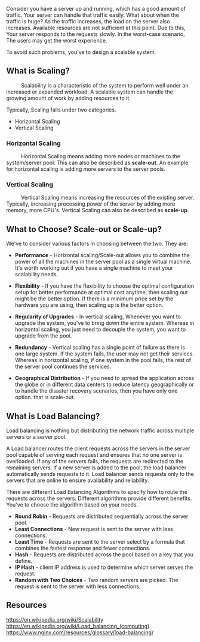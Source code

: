 Consider you have a server up and running, which has a good amount of traffic. Your server can handle that traffic easily. What about when the traffic is huge? As the traffic increases, the load on the server also increases. Available resources are not sufficient at this point. Due to this, Your server responds to the requests slowly. In the worst-case scenario, The users may get the worst experience.  

To avoid such problems, you've to design a scalable system.

## **What is Scaling?**  
&nbsp;&nbsp;&nbsp;&nbsp;&nbsp;&nbsp;&nbsp;&nbsp;&nbsp;&nbsp;Scalability is a characteristic of the system to perform well under an increased or expanded workload. A scalable system can handle the growing amount of work by adding resources to it.

Typically, Scaling falls under two categories.  
- Horizontal Scaling
- Vertical Scaling

### **Horizontal Scaling**  
&nbsp;&nbsp;&nbsp;&nbsp;&nbsp;&nbsp;&nbsp;&nbsp;&nbsp;&nbsp;Horizontal Scaling means adding more nodes or machines to the system/server pool. This can also be described as **scale-out**. An example for horizontal scaling is adding more servers to the server pools.

### **Vertical Scaling**  
&nbsp;&nbsp;&nbsp;&nbsp;&nbsp;&nbsp;&nbsp;&nbsp;&nbsp;&nbsp;Vertical Scaling means increasing the resources of the existing server. Typically, increasing processing power of the server by adding more memory, more CPU's.
Vertical Scaling can also be described as **scale-up**.

## **What to Choose? Scale-out or Scale-up?**
We've to consider various factors in choosing between the two. They are:
- **Performance** - Horizontal scaling/Scale-out allows you to combine the power of all the machines in the server pool as a single virtual machine. It's worth working out if you have a single machine to meet your scalability needs.

- **Flexibility** - If you have the flexibility to choose the optimal configuration setup for better performance at optimal cost anytime, then scaling out might be the better option. If there is a minimum price set by the hardware you are using, then scaling up is the better option.

- **Regularity of Upgrades** - In vertical scaling, Whenever you want to upgrade the system, you've to bring down the entire system. Whereas in horizontal scaling, you just need to decouple the system, you want to upgrade from the pool.

- **Redundancy** - Vertical scaling has a single point of failure as there is one large system. If the system fails, the user may not get their services. Whereas in horizontal scaling, if one system in the pool fails, the rest of the server pool continues the services.

- **Geographical Distribution** - If you need to spread the application across the globe or in different data centers to reduce latency geographically or to handle the disaster recovery scenarios, then you have only one option. that is scale-out.

## What is Load Balancing?
Load balancing is nothing but distributing the network traffic across multiple servers or a server pool.

A Load balancer routes the client requests across the servers in the server pool capable of serving each request and ensures that no one server is overloaded.
If any of the servers fails, the requests are redirected to the remaining servers. If a new server is added to the pool, the load balancer automatically sends requests to it. Load balancer sends requests only to the servers that are online to ensure availability and reliability.

There are different Load Balancing Algorithms to specify how to route the requests across the servers. Different algorithms provide different benefits. You've to choose the algorithm based on your needs.

- **Round Robin** - Requests are distributed sequentially across the server pool.
- **Least Connections** - New request is sent to the server with less connections.
- **Least Time** - Requests are sent to the server select by a formula that combines the fastest response and fewer connections.
-  **Hash** - Requests are distributed across the pool based on a key that you define.
-  **IP Hash** - client IP address is used to determine which server serves the request.
-  **Random with Two Choices** - Two random servers are picked. The request is sent to the server with less connections.

## Resources
https://en.wikipedia.org/wiki/Scalability  
https://en.wikipedia.org/wiki/Load_balancing_(computing)  
https://www.nginx.com/resources/glossary/load-balancing/  

